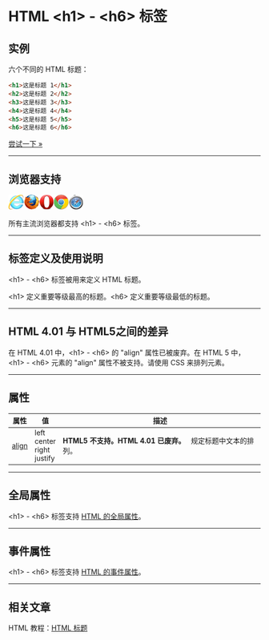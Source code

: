 # HTML &lt;h1&gt; - &lt;h6&gt; 标签

## 实例

六个不同的 HTML 标题：

```HTML
<h1>这是标题 1</h1>
<h2>这是标题 2</h2>
<h3>这是标题 3</h3>
<h4>这是标题 4</h4>
<h5>这是标题 5</h5>
<h6>这是标题 6</h6>
```

[尝试一下 »](http://www.runoob.com/try/try.php?filename=tryhtml_headers)

--------

## 浏览器支持

![Internet Explorer](images/compatible_ie.gif)![Firefox](images/compatible_firefox.gif)![Opera](images/compatible_opera.gif)![Google Chrome](images/compatible_chrome.gif)![Safari](images/compatible_safari.gif)

所有主流浏览器都支持 &lt;h1&gt; - &lt;h6&gt; 标签。

--------

## 标签定义及使用说明

&lt;h1&gt; - &lt;h6&gt; 标签被用来定义 HTML 标题。

&lt;h1&gt; 定义重要等级最高的标题。&lt;h6&gt; 定义重要等级最低的标题。

--------

## HTML 4.01 与 HTML5之间的差异

在 HTML 4.01 中，&lt;h1&gt; - &lt;h6&gt; 的 "align" 属性已被废弃。在 HTML 5 中，&lt;h1&gt; - &lt;h6&gt; 元素的 "align" 属性不被支持。请使用 CSS 来排列元素。

--------

## 属性

| 属性 | 值 | 描述 |
| ---- | ---- | ---- |
| [align](att-hn-align.html) | left<br/>center<br/>right<br/>justify | **HTML5 不支持。HTML 4.01 已废弃。** &nbsp; 规定标题中文本的排列。 |

--------

## 全局属性

&lt;h1&gt; - &lt;h6&gt; 标签支持 [HTML 的全局属性](003_ref-standardattributes.md)。

--------

## 事件属性

&lt;h1&gt; - &lt;h6&gt; 标签支持 [HTML 的事件属性](004_ref-eventattributes.md)。

--------

## 相关文章

HTML 教程：[HTML 标题](html-headings.html)
